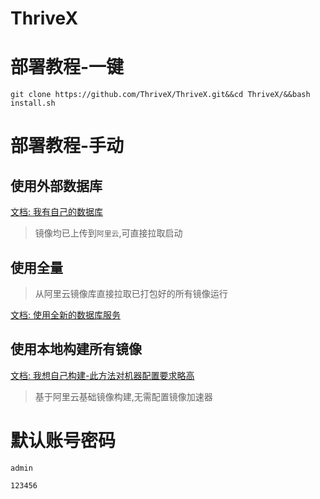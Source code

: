 # ThriveX

# 部署教程-一键
```shell
git clone https://github.com/ThriveX/ThriveX.git&&cd ThriveX/&&bash install.sh
```


# 部署教程-手动

## 使用外部数据库

[文档: 我有自己的数据库](up/nosql.md)

> 镜像均已上传到`阿里云`,可直接拉取启动

## 使用全量

> 从阿里云镜像库直接拉取已打包好的所有镜像运行


[文档: 使用全新的数据库服务](up/sql.md)




## 使用本地构建所有镜像

[文档: 我想自己构建-此方法对机器配置要求略高](build.md)

> 基于阿里云基础镜像构建,无需配置镜像加速器


# 默认账号密码

```shell
admin
```

```shell
123456
```
